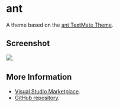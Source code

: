 # ant

A theme based on the [ant TextMate Theme](http://colorsublime.com/theme/ant).


## Screenshot
![](https://raw.githubusercontent.com/gerane/VSCodeThemes/master/gerane.Theme-ant/screenshot.PNG).


## More Information
* [Visual Studio Marketplace](https://marketplace.visualstudio.com/items/gerane.Theme-ant).
* [GitHub repository](https://github.com/gerane/VSCodeThemes).